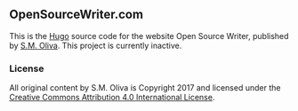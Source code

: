 ## OpenSourceWriter.com

This is the [Hugo](https://gohugo.io/) source code for the website Open Source Writer, published by [S.M. Oliva](https://skipoliva.com). This project is currently inactive.

### License

All original content by S.M. Oliva is Copyright 2017 and licensed under the [Creative Commons Attribution 4.0 International License](http://creativecommons.org/licenses/by/4.0/).